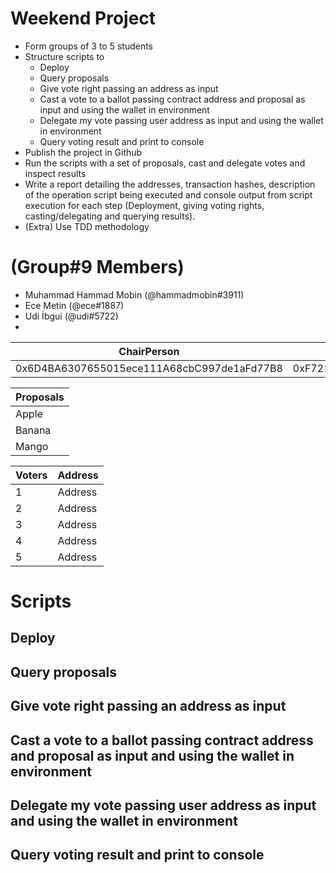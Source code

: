 # Weekend Project
* Form groups of 3 to 5 students
* Structure scripts to
  * Deploy
  * Query proposals
  * Give vote right passing an address as input
  * Cast a vote to a ballot passing contract address and proposal as input and using the wallet in environment
  * Delegate my vote passing  user address as input and using the wallet in environment
  * Query voting result and print to console
* Publish the project in Github
* Run the scripts with a set of proposals, cast and delegate votes and inspect results
* Write a report detailing the addresses, transaction hashes, description of the operation script being executed and console output from script execution for each step (Deployment, giving voting rights, casting/delegating and querying results).
* (Extra) Use TDD methodology


# (Group#9 Members)
* Muhammad Hammad Mobin (@hammadmobin#3911)
* Ece Metin (@ece#1887)
* Udi İbgui (@udi#5722)
* 

|ChairPerson| Ballot | 
| :---: | :---: | 
| 0x6D4BA6307655015ece111A68cbC997de1aFd77B8 | 0xF721B0DAa67e5AF24b6EDa24c461eE7E13A1Fe83 |

| Proposals |
| --- | 
| Apple |
| Banana | 
| Mango |


| Voters | Address | 
| --- | --- | 
| 1 | Address |
| 2 | Address |
| 3 | Address |
| 4 | Address |
| 5 | Address |


# Scripts

## Deploy

## Query proposals

## Give vote right passing an address as input

## Cast a vote to a ballot passing contract address and proposal as input and using the wallet in environment

## Delegate my vote passing  user address as input and using the wallet in environment

## Query voting result and print to console
